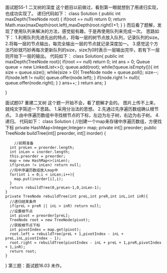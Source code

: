 面试题55-1 二叉树的深度
这个题目以前做过，看到第一眼就想到了用递归实现，也成功实现了。
递归代码如下：
class Solution {
    public int maxDepth(TreeNode root) {
        if(root == null) return 0;
        return Math.max(maxDepth(root.left),maxDepth(root.right))+1;
    }
}
而后看了题解，发现了使用队列来解决的方法，感觉挺有趣，于是再使用队列来完成一次。
思路如下：
1.利用队列先进先出的特点，将每一层的树节点放入队列，记录队列的size。
2.将每一层的节点输出，每完全输出一层的节点就记录深度加一。
3.感觉这个方法巧妙就巧妙再每次更新队列的size，size为0时表示一层输出完毕，若有下一层则开始下一层的输出。
代码如下：
class Solution{
  public int maxDepth(TreeNode root){
    if(root == null) return 0;
    int ans = 0;
    Queue<TreeNode> queue = new LinkedList<>();
    queue.add(root);
    while(!queue.isEmpty()){
      int size = queue.size();
      while(size > 0){
        TreeNode node = queue.poll();
        size--;
        if(node.left != null){
          queue.offer(node.left);
        }
        if(node.right != null){
          queue.offer(node.right);
        }
      }
      ans++;
    }
    return ans;
  }
  
}

面试题07 重建二叉树
这个题一开始不会，看了题解才会的。
图片上传不上来，就纯文字简述一下思路。
1.采用分治法的思想。
2.先通过先序遍历数组确认根节点。
3.由中序遍历数组中寻找根节点的下标，左边为左子树，右边为右子树。
4.递归。
代码如下：
class Solution {
      //创建一个map来存储中序遍历数组，方便找下标
    private HashMap<Integer,Integer> map;
    private int[] preorder;
    public TreeNode buildTree(int[] preorder, int[] inorder) {
        
        //前期准备
      int preLen = preorder.length;
      int inLen = inorder.length;
      this.preorder = preorder;
      map = new HashMap<>(inLen);
      if(preLen != inLen) return null;
      //将中序遍历数组放入map中
      for(int i = 0;i < inLen;i++){
        map.put(inorder[i],i);
      }
      return rebuildTree(0,preLen-1,0,inLen-1);
    }
    private TreeNode rebuildTree(int preL,int preR,int inL,int inR){
      //递归结束条件
      if(preL > preR || inL > inR) return null;
      //设置根节点
      int pivot = preorder[preL];
      TreeNode root = new TreeNode(pivot);
      //获取根节点下标
      int pivotIndex = map.get(pivot);
      root.left = rebuildTree(preL + 1,pivotIndex - inL + preL,inL,pivotIndex - 1);
      root.right = rebuildTree(pivotIndex - inL + preL + 1,preR,pivotIndex + 1,inR);
      return root;
    }
}
第三题：面试题16.03
未作。
